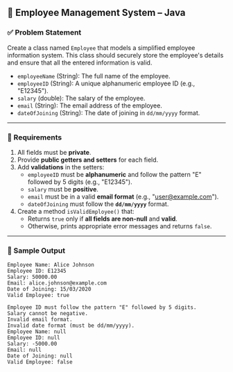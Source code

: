 ## 🔹 Employee Management System – Java

### ✅ Problem Statement

Create a class named `Employee` that models a simplified employee information system. This class should securely store the employee's details and ensure that all the entered information is valid.

- `employeeName` (String): The full name of the employee.
- `employeeID` (String): A unique alphanumeric employee ID (e.g., "E12345").
- `salary` (double): The salary of the employee.
- `email` (String): The email address of the employee.
- `dateOfJoining` (String): The date of joining in `dd/mm/yyyy` format.

---

### 🎯 Requirements

1. All fields must be **private**.
2. Provide **public getters and setters** for each field.
3. Add **validations** in the setters:
    - `employeeID` must be **alphanumeric** and follow the pattern "E" followed by 5 digits (e.g., "E12345").
    - `salary` must be **positive**.
    - `email` must be in a valid **email format** (e.g., "user@example.com").
    - `dateOfJoining` must follow the **`dd/mm/yyyy`** format.
4. Create a method `isValidEmployee()` that:
    - Returns `true` only if **all fields are non-null** and **valid**.
    - Otherwise, prints appropriate error messages and returns `false`.

---

### 🧠 Sample Output
```aiignore
Employee Name: Alice Johnson
Employee ID: E12345
Salary: 50000.00
Email: alice.johnson@example.com
Date of Joining: 15/03/2020
Valid Employee: true

Employee ID must follow the pattern "E" followed by 5 digits.
Salary cannot be negative.
Invalid email format.
Invalid date format (must be dd/mm/yyyy).
Employee Name: null
Employee ID: null
Salary: -5000.00
Email: null
Date of Joining: null
Valid Employee: false
